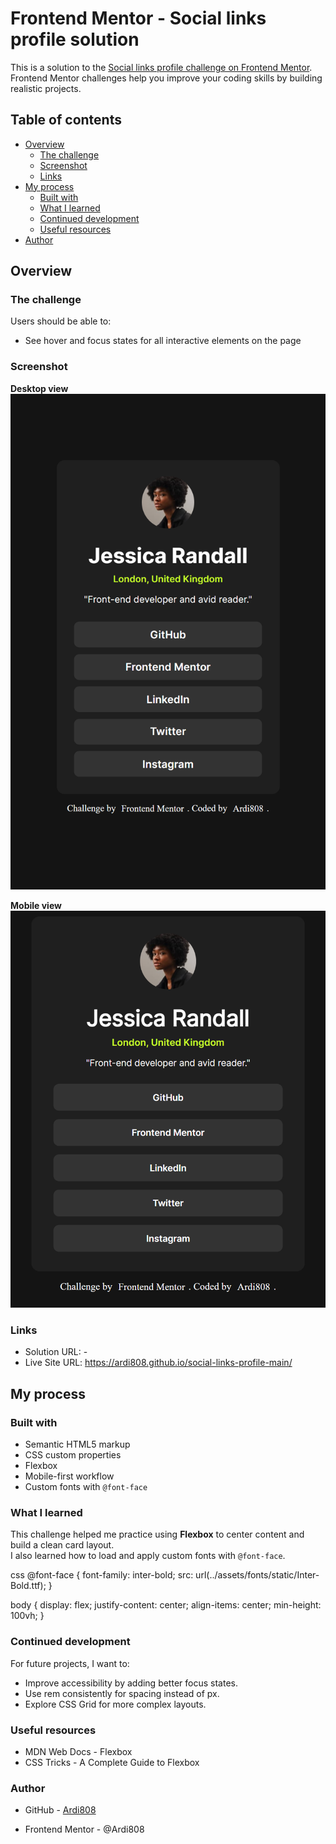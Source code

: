 # Frontend Mentor - Social links profile solution

This is a solution to the [Social links profile challenge on Frontend Mentor](https://www.frontendmentor.io/challenges/social-links-profile-UG32l9m6dQ). Frontend Mentor challenges help you improve your coding skills by building realistic projects.

## Table of contents

- [Overview](#overview)
  - [The challenge](#the-challenge)
  - [Screenshot](#screenshot)
  - [Links](#links)
- [My process](#my-process)
  - [Built with](#built-with)
  - [What I learned](#what-i-learned)
  - [Continued development](#continued-development)
  - [Useful resources](#useful-resources)
- [Author](#author)

## Overview

### The challenge

Users should be able to:

- See hover and focus states for all interactive elements on the page

### Screenshot

**Desktop view**  
![](./assets/screenshot/sreenshot-desktop.png)

**Mobile view**  
![](./assets/screenshot/sreenshot-mobile.png)

### Links

- Solution URL: -
- Live Site URL: https://ardi808.github.io/social-links-profile-main/

## My process

### Built with

- Semantic HTML5 markup
- CSS custom properties
- Flexbox
- Mobile-first workflow
- Custom fonts with `@font-face`

### What I learned

This challenge helped me practice using **Flexbox** to center content and build a clean card layout.  
I also learned how to load and apply custom fonts with `@font-face`.

css
@font-face {
font-family: inter-bold;
src: url(../assets/fonts/static/Inter-Bold.ttf);
}

body {
display: flex;
justify-content: center;
align-items: center;
min-height: 100vh;
}

### Continued development

For future projects, I want to:

- Improve accessibility by adding better focus states.
- Use rem consistently for spacing instead of px.
- Explore CSS Grid for more complex layouts.

### Useful resources

- MDN Web Docs - Flexbox
- CSS Tricks - A Complete Guide to Flexbox

### Author

- GitHub - [Ardi808](https://github.com/Ardi808)

- Frontend Mentor - @Ardi808
